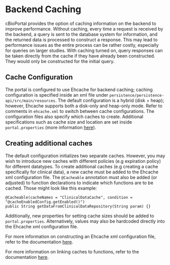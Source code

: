 # Backend Caching 
cBioPortal provides the option of caching information on the backend to improve performance. Without caching, every time a request is received by the backend, a query is sent to the database system for information, and the returned data is processed to construct a response. This may lead to performance issues as the entire process can be rather costly, especially for queries on larger studies. With caching turned on, query responses can be taken directly from the cache if they have already been constructed. They would only be constructed for the initial query.

## Cache Configuration
The portal is configured to use Ehcache for backend caching; caching configuration is specified inside an xml file under `persistence/persistence-api/src/main/resources`. The default configuration is a hybrid (disk + heap); however, Ehcache supports both a disk-only and heap-only mode. Refer to comments in `ehcache.xml` to switch between cache configurations. The configuration files also specify which caches to create. Additional specifications such as cache size and location are set inside `portal.properties` (more information [here](portal.properties-Reference.md#ehcache-settings)).
 
## Creating additional caches
The default configuration initializes two separate caches. However, you may wish to introduce new caches with different policies (e.g expiration policy) for different datatypes. To create additional caches (e.g creating a cache specifically for clinical data), a new cache must be added to the Ehcache xml configuration file. The `@Cacheable` annotation must also be added (or adjusted) to function declarations to indicate which functions are to be cached. Those might look like this example:
``` 
@Cacheable(cacheNames = "ClinicalDataCache", condition = "@cacheEnabledConfig.getEnabled()")
public String getDataFromClinicalDataRepository(String param) {}
```
Additionally, new properties for setting cache sizes should be added to `portal.properties`. Alternatively, values may also be hardcoded directly into the Ehcache xml configuration file. 

For more information on constructing an Ehcache xml configuration file, refer to the documentation [here](https://www.ehcache.org/documentation/3.7/xml.html). 

For more information on linking caches to functions, refer to the documentation [here](https://spring.io/guides/gs/caching/).

